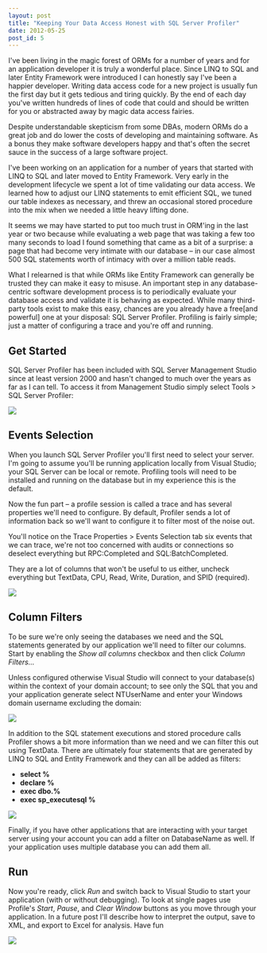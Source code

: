 ```yaml
---
layout: post
title: "Keeping Your Data Access Honest with SQL Server Profiler"
date: 2012-05-25
post_id: 5
---
```


I've been living in the magic forest of ORMs for a number of years and for an application developer it is truly a wonderful place. Since LINQ to SQL and later Entity Framework were introduced I can honestly say I've been a happier developer. Writing data access code for a new project is usually fun the first day but it gets tedious and tiring quickly. By the end of each day you've written hundreds of lines of code that could and should be written for you or abstracted away by magic data access fairies.

Despite understandable skepticism from some DBAs, modern ORMs do a great job and do lower the costs of developing and maintaining software. As a bonus they make software developers happy and that's often the secret sauce in the success of a large software project.

I've been working on an application for a number of years that started with LINQ to SQL and later moved to Entity Framework. Very early in the development lifecycle we spent a lot of time validating our data access. We learned how to adjust our LINQ statements to emit efficient SQL, we tuned our table indexes as necessary, and threw an occasional stored procedure into the mix when we needed a little heavy lifting done.

It seems we may have started to put too much trust in ORM'ing in the last year or two because while evaluating a web page that was taking a few too many seconds to load I found something that came as a bit of a surprise: a page that had become very intimate with our database – in our case almost 500 SQL statements worth of intimacy with over a million table reads.

What I relearned is that while ORMs like Entity Framework can generally be trusted they can make it easy to misuse. An important step in any database-centric software development process is to periodically evaluate your database access and validate it is behaving as expected. While many third-party tools exist to make this easy, chances are you already have a free[and powerful] one at your disposal: SQL Server Profiler. Profiling is fairly simple; just a matter of configuring a trace and you're off and running.

## Get Started

SQL Server Profiler has been included with SQL Server Management Studio since at least version 2000 and hasn't changed to much over the years as far as I can tell. To access it from Management Studio simply select Tools > SQL Server Profiler:

![](https://andy.azureedge.net/blog/sql-server-management-studio-636217947849891195.png)

## Events Selection

When you launch SQL Server Profiler you'll first need to select your server. I'm going to assume you'll be running application locally from Visual Studio; your SQL Server can be local or remote. Profiling tools will need to be installed and running on the database but in my experience this is the default.

Now the fun part – a profile session is called a trace and has several properties we'll need to configure. By default, Profiler sends a lot of information back so we'll want to configure it to filter most of the noise out.

You'll notice on the Trace Properties > Events Selection tab six events that we can trace, we're not too concerned with audits or connections so deselect everything but RPC:Completed and SQL:BatchCompleted.

They are a lot of columns that won't be useful to us either, uncheck everything but TextData, CPU, Read, Write, Duration, and SPID (required).

![](https://andy.azureedge.net/blog/profiler-events-selection-636217947841384633.png)

## Column Filters

To be sure we're only seeing the databases we need and the SQL statements generated by our application we'll need to filter our columns. Start by enabling the _Show all columns_ checkbox and then click _Column Filters…_

Unless configured otherwise Visual Studio will connect to your database(s) within the context of your domain account; to see only the SQL that you and your application generate select NTUserName and enter your Windows domain username excluding the domain:

![](https://andy.azureedge.net/blog/nt-user-name-636217947827014503.png)

In addition to the SQL statement executions and stored procedure calls Profiler shows a bit more information than we need and we can filter this out using TextData. There are ultimately four statements that are generated by LINQ to SQL and Entity Framework and they can all be added as filters:

*   **select %**
*   **declare %**
*   **exec dbo.%**
*   **exec sp_executesql %**

![](https://andy.azureedge.net/blog/text-data-636217947858636756.png)

Finally, if you have other applications that are interacting with your target server using your account you can add a filter on DatabaseName as well. If your application uses multiple database you can add them all.

## Run

Now you're ready, click _Run_ and switch back to Visual Studio to start your application (with or without debugging). To look at single pages use Profile's _Start_, _Pause_, and _Clear Window_ buttons as you move through your application. In a future post I'll describe how to interpret the output, save to XML, and export to Excel for analysis. Have fun

![](https://andy.azureedge.net/blog/profile-output-636217947831217908.png)
